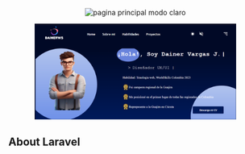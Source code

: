 <p align="center"><img src="C:\xampp\htdocs\My_new_portafolio\public\images\new pagina.png" width="400" alt="pagina principal modo claro"></p>

<p align="center"><img src="public\images\New pagina2.png" width="400" alt="pagina principal modo oscuro">
</p>

## About Laravel
